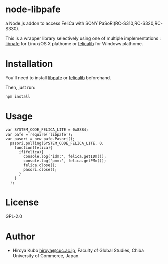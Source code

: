 # node-libpafe

a Node.js addon to access FeliCa with SONY PaSoRi(RC-S310,RC-S320,RC-S330).

This is a wrapper library selectively using one of multiple implementations : [libpafe](https://github.com/rfujita/libpafe) for Linux/OS X plathome or [felicalib](http://felicalib.tmurakam.org/) for Windows plathome.

Installation
===============

You'll need to install [libpafe](https://github.com/rfujita/libpafe) or [felicalib](http://felicalib.tmurakam.org/) beforehand.

Then, just run:

    npm install 

Usage
===

    var SYSTEM_CODE_FELICA_LITE = 0x88B4;
    var pafe = require('libpafe');
    var pasori = new pafe.Pasori();
      pasori.polling(SYSTEM_CODE_FELICA_LITE, 0,
        function(felica){
	      if(felica){
		    console.log('idm:', felica.getIDm());
            console.log('pmm:', felica.getPMm());
		    felica.close();
		    pasori.close();
		  }
        }
	  );

License
===
GPL-2.0

Author
===
* Hiroya Kubo <hiroya@cuc.ac.jp>, Faculty of Global Studies, Chiba University of Commerce, Japan.
